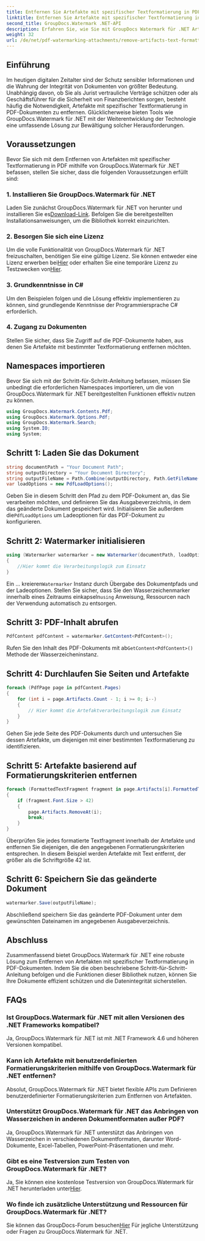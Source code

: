 ```yaml
---
title: Entfernen Sie Artefakte mit spezifischer Textformatierung in PDF
linktitle: Entfernen Sie Artefakte mit spezifischer Textformatierung in PDF
second_title: GroupDocs.Watermark .NET-API
description: Erfahren Sie, wie Sie mit GroupDocs Watermark für .NET Artefakte mit spezifischer Textformatierung in PDF entfernen. Folgen Sie unserer Schritt-für-Schritt-Anleitung.
weight: 32
url: /de/net/pdf-watermarking-attachments/remove-artifacts-text-formatting-pdf/
---
```

## Einführung
Im heutigen digitalen Zeitalter sind der Schutz sensibler Informationen und die Wahrung der Integrität von Dokumenten von größter Bedeutung. Unabhängig davon, ob Sie als Jurist vertrauliche Verträge schützen oder als Geschäftsführer für die Sicherheit von Finanzberichten sorgen, besteht häufig die Notwendigkeit, Artefakte mit spezifischer Textformatierung in PDF-Dokumenten zu entfernen. Glücklicherweise bieten Tools wie GroupDocs.Watermark für .NET mit der Weiterentwicklung der Technologie eine umfassende Lösung zur Bewältigung solcher Herausforderungen.
## Voraussetzungen
Bevor Sie sich mit dem Entfernen von Artefakten mit spezifischer Textformatierung in PDF mithilfe von GroupDocs.Watermark für .NET befassen, stellen Sie sicher, dass die folgenden Voraussetzungen erfüllt sind:
### 1. Installieren Sie GroupDocs.Watermark für .NET
 Laden Sie zunächst GroupDocs.Watermark für .NET von herunter und installieren Sie es[Download-Link](https://releases.groupdocs.com/Watermark/net/). Befolgen Sie die bereitgestellten Installationsanweisungen, um die Bibliothek korrekt einzurichten.
### 2. Besorgen Sie sich eine Lizenz
Um die volle Funktionalität von GroupDocs.Watermark für .NET freizuschalten, benötigen Sie eine gültige Lizenz. Sie können entweder eine Lizenz erwerben bei[Hier](https://purchase.groupdocs.com/buy) oder erhalten Sie eine temporäre Lizenz zu Testzwecken von[Hier](https://purchase.groupdocs.com/temporary-license/).
### 3. Grundkenntnisse in C#
Um den Beispielen folgen und die Lösung effektiv implementieren zu können, sind grundlegende Kenntnisse der Programmiersprache C# erforderlich.
### 4. Zugang zu Dokumenten
Stellen Sie sicher, dass Sie Zugriff auf die PDF-Dokumente haben, aus denen Sie Artefakte mit bestimmter Textformatierung entfernen möchten.

## Namespaces importieren
Bevor Sie sich mit der Schritt-für-Schritt-Anleitung befassen, müssen Sie unbedingt die erforderlichen Namespaces importieren, um die von GroupDocs.Watermark für .NET bereitgestellten Funktionen effektiv nutzen zu können.
```csharp
using GroupDocs.Watermark.Contents.Pdf;
using GroupDocs.Watermark.Options.Pdf;
using GroupDocs.Watermark.Search;
using System.IO;
using System;
```
## Schritt 1: Laden Sie das Dokument
```csharp
string documentPath = "Your Document Path";
string outputDirectory = "Your Document Directory";
string outputFileName = Path.Combine(outputDirectory, Path.GetFileName(documentPath));
var loadOptions = new PdfLoadOptions();
```
 Geben Sie in diesem Schritt den Pfad zu dem PDF-Dokument an, das Sie verarbeiten möchten, und definieren Sie das Ausgabeverzeichnis, in dem das geänderte Dokument gespeichert wird. Initialisieren Sie außerdem die`PdfLoadOptions` um Ladeoptionen für das PDF-Dokument zu konfigurieren.
## Schritt 2: Watermarker initialisieren
```csharp
using (Watermarker watermarker = new Watermarker(documentPath, loadOptions))
{
    //Hier kommt die Verarbeitungslogik zum Einsatz
}
```
 Ein ... kreieren`Watermarker` Instanz durch Übergabe des Dokumentpfads und der Ladeoptionen. Stellen Sie sicher, dass Sie den Wasserzeichenmarker innerhalb eines Zeitraums einkapseln`using` Anweisung, Ressourcen nach der Verwendung automatisch zu entsorgen.
## Schritt 3: PDF-Inhalt abrufen
```csharp
PdfContent pdfContent = watermarker.GetContent<PdfContent>();
```
 Rufen Sie den Inhalt des PDF-Dokuments mit ab`GetContent<PdfContent>()` Methode der Wasserzeicheninstanz.
## Schritt 4: Durchlaufen Sie Seiten und Artefakte
```csharp
foreach (PdfPage page in pdfContent.Pages)
{
    for (int i = page.Artifacts.Count - 1; i >= 0; i--)
    {
        // Hier kommt die Artefaktverarbeitungslogik zum Einsatz
    }
}
```
Gehen Sie jede Seite des PDF-Dokuments durch und untersuchen Sie dessen Artefakte, um diejenigen mit einer bestimmten Textformatierung zu identifizieren.
## Schritt 5: Artefakte basierend auf Formatierungskriterien entfernen
```csharp
foreach (FormattedTextFragment fragment in page.Artifacts[i].FormattedTextFragments)
{
    if (fragment.Font.Size > 42)
    {
        page.Artifacts.RemoveAt(i);
        break;
    }
}
```
Überprüfen Sie jedes formatierte Textfragment innerhalb der Artefakte und entfernen Sie diejenigen, die den angegebenen Formatierungskriterien entsprechen. In diesem Beispiel werden Artefakte mit Text entfernt, der größer als die Schriftgröße 42 ist.
## Schritt 6: Speichern Sie das geänderte Dokument
```csharp
watermarker.Save(outputFileName);
```
Abschließend speichern Sie das geänderte PDF-Dokument unter dem gewünschten Dateinamen im angegebenen Ausgabeverzeichnis.

## Abschluss
Zusammenfassend bietet GroupDocs.Watermark für .NET eine robuste Lösung zum Entfernen von Artefakten mit spezifischer Textformatierung in PDF-Dokumenten. Indem Sie die oben beschriebene Schritt-für-Schritt-Anleitung befolgen und die Funktionen dieser Bibliothek nutzen, können Sie Ihre Dokumente effizient schützen und die Datenintegrität sicherstellen.
## FAQs
### Ist GroupDocs.Watermark für .NET mit allen Versionen des .NET Frameworks kompatibel?
Ja, GroupDocs.Watermark für .NET ist mit .NET Framework 4.6 und höheren Versionen kompatibel.
### Kann ich Artefakte mit benutzerdefinierten Formatierungskriterien mithilfe von GroupDocs.Watermark für .NET entfernen?
Absolut, GroupDocs.Watermark für .NET bietet flexible APIs zum Definieren benutzerdefinierter Formatierungskriterien zum Entfernen von Artefakten.
### Unterstützt GroupDocs.Watermark für .NET das Anbringen von Wasserzeichen in anderen Dokumentformaten außer PDF?
Ja, GroupDocs.Watermark für .NET unterstützt das Anbringen von Wasserzeichen in verschiedenen Dokumentformaten, darunter Word-Dokumente, Excel-Tabellen, PowerPoint-Präsentationen und mehr.
### Gibt es eine Testversion zum Testen von GroupDocs.Watermark für .NET?
 Ja, Sie können eine kostenlose Testversion von GroupDocs.Watermark für .NET herunterladen unter[Hier](https://releases.groupdocs.com/).
### Wo finde ich zusätzliche Unterstützung und Ressourcen für GroupDocs.Watermark für .NET?
 Sie können das GroupDocs-Forum besuchen[Hier](https://forum.groupdocs.com/c/watermark/19) Für jegliche Unterstützung oder Fragen zu GroupDocs.Watermark für .NET.